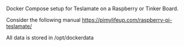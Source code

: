 
Docker Compose setup for Teslamate on a Raspberry or Tinker Board.

Consider the following manual https://pimylifeup.com/raspberry-pi-teslamate/

All data is stored in /opt/dockerdata
